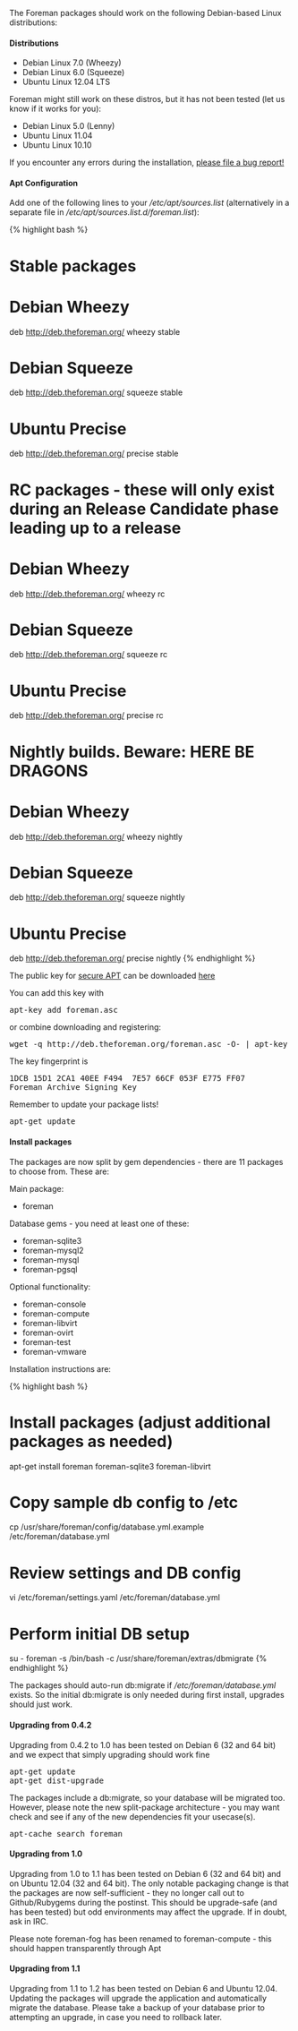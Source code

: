 
The Foreman packages should work on the following Debian-based Linux distributions:

#### Distributions

* Debian Linux 7.0 (Wheezy)
* Debian Linux 6.0 (Squeeze)
* Ubuntu Linux 12.04 LTS

Foreman might still work on these distros, but it has not been tested (let us know if it works for you):

* Debian Linux 5.0 (Lenny)
* Ubuntu Linux 11.04
* Ubuntu Linux 10.10

If you encounter any errors during the installation, [please file a bug report!](http://theforeman.org/projects/foreman/issues/new)

#### Apt Configuration

Add one of the following lines to your */etc/apt/sources.list* (alternatively in a separate file in */etc/apt/sources.list.d/foreman.list*):

{% highlight bash %}
# Stable packages

# Debian Wheezy
deb http://deb.theforeman.org/ wheezy stable
# Debian Squeeze
deb http://deb.theforeman.org/ squeeze stable
# Ubuntu Precise
deb http://deb.theforeman.org/ precise stable

# RC packages - these will only exist during an Release Candidate phase leading up to a release

# Debian Wheezy
deb http://deb.theforeman.org/ wheezy rc
# Debian Squeeze
deb http://deb.theforeman.org/ squeeze rc
# Ubuntu Precise
deb http://deb.theforeman.org/ precise rc

# Nightly builds. Beware: HERE BE DRAGONS

# Debian Wheezy
deb http://deb.theforeman.org/ wheezy nightly
# Debian Squeeze
deb http://deb.theforeman.org/ squeeze nightly
# Ubuntu Precise
deb http://deb.theforeman.org/ precise nightly
{% endhighlight %}

The public key for [secure APT](http://wiki.debian.org/SecureApt) can be downloaded [here](http://deb.theforeman.org/foreman.asc)

You can add this key with
<pre>apt-key add foreman.asc</pre>

or combine downloading and registering:
<pre>wget -q http://deb.theforeman.org/foreman.asc -O- | apt-key add -</pre>

The key fingerprint is
<pre>
1DCB 15D1 2CA1 40EE F494  7E57 66CF 053F E775 FF07
Foreman Archive Signing Key <packages@theforeman.org>
</pre>

Remember to update your package lists!

<pre>apt-get update</pre>

#### Install packages

The packages are now split by gem dependencies - there are 11 packages to choose from. These are:

Main package:

* foreman

Database gems - you need at least one of these:

* foreman-sqlite3
* foreman-mysql2
* foreman-mysql
* foreman-pgsql

Optional functionality:

* foreman-console
* foreman-compute
* foreman-libvirt
* foreman-ovirt
* foreman-test
* foreman-vmware

Installation instructions are:

{% highlight bash %}
# Install packages  (adjust additional packages as needed)
apt-get install foreman foreman-sqlite3 foreman-libvirt

# Copy sample db config to /etc
cp /usr/share/foreman/config/database.yml.example /etc/foreman/database.yml

# Review settings and DB config
vi /etc/foreman/settings.yaml /etc/foreman/database.yml

# Perform initial DB setup
su - foreman -s /bin/bash -c /usr/share/foreman/extras/dbmigrate
{% endhighlight %}

The packages should auto-run db:migrate if */etc/foreman/database.yml* exists. So the initial db:migrate is only needed during first install, upgrades should just work.

#### Upgrading from 0.4.2

Upgrading from 0.4.2 to 1.0 has been tested on Debian 6 (32 and 64 bit) and we expect that simply upgrading should work fine

<pre>
apt-get update
apt-get dist-upgrade
</pre>

The packages include a db:migrate, so your database will be migrated too. However, please note the new split-package architecture - you may want check and see if any of the new dependencies fit your usecase(s).

<pre>apt-cache search foreman</pre>

#### Upgrading from 1.0

Upgrading from 1.0 to 1.1 has been tested on Debian 6 (32 and 64 bit) and on Ubuntu 12.04 (32 and 64 bit). The only notable packaging change is that the packages are now self-sufficient - they no longer call out to Github/Rubygems during the postinst. This should be upgrade-safe (and has been tested) but odd environments may affect the upgrade. If in doubt, ask in IRC.

Please note foreman-fog has been renamed to foreman-compute - this should happen transparently through Apt

#### Upgrading from 1.1

Upgrading from 1.1 to 1.2 has been tested on Debian 6 and Ubuntu 12.04.  Updating the packages will upgrade the application and automatically migrate the database.  Please take a backup of your database prior to attempting an upgrade, in case you need to rollback later.
